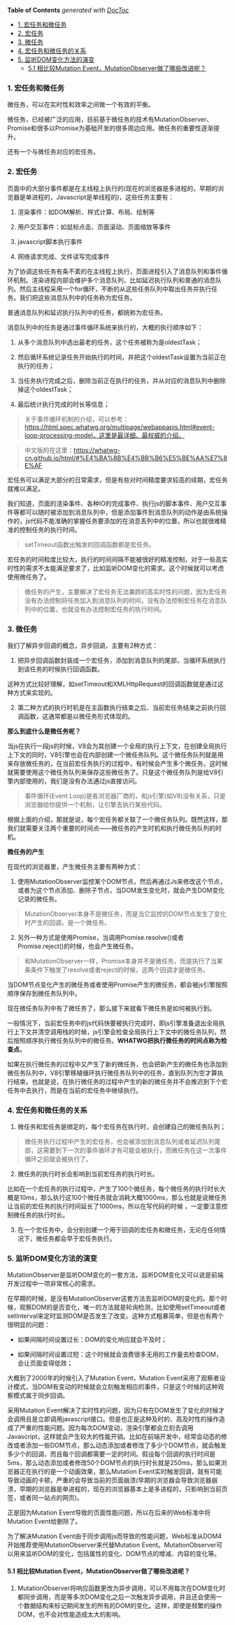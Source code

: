 <!-- START doctoc generated TOC please keep comment here to allow auto update -->
<!-- DON'T EDIT THIS SECTION, INSTEAD RE-RUN doctoc TO UPDATE -->
**Table of Contents**  *generated with [DocToc](https://github.com/thlorenz/doctoc)*

- [1. 宏任务和微任务](#1-%E5%AE%8F%E4%BB%BB%E5%8A%A1%E5%92%8C%E5%BE%AE%E4%BB%BB%E5%8A%A1)
- [2. 宏任务](#2-%E5%AE%8F%E4%BB%BB%E5%8A%A1)
- [3. 微任务](#3-%E5%BE%AE%E4%BB%BB%E5%8A%A1)
- [4. 宏任务和微任务的关系](#4-%E5%AE%8F%E4%BB%BB%E5%8A%A1%E5%92%8C%E5%BE%AE%E4%BB%BB%E5%8A%A1%E7%9A%84%E5%85%B3%E7%B3%BB)
- [5. 监听DOM变化方法的演变](#5-%E7%9B%91%E5%90%ACdom%E5%8F%98%E5%8C%96%E6%96%B9%E6%B3%95%E7%9A%84%E6%BC%94%E5%8F%98)
  - [5.1 相比较Mutation Event，MutationObserver做了哪些改进呢？](#51-%E7%9B%B8%E6%AF%94%E8%BE%83mutation-eventmutationobserver%E5%81%9A%E4%BA%86%E5%93%AA%E4%BA%9B%E6%94%B9%E8%BF%9B%E5%91%A2)

<!-- END doctoc generated TOC please keep comment here to allow auto update -->

### 1. 宏任务和微任务

微任务，可以在实时性和效率之间做一个有效的平衡。

微任务，已经被广泛的应用，目前基于微任务的技术有MutationObserver、Promise和很多以Promise为基础开发的很多周边应用。微任务的重要性逐渐提升。

还有一个与微任务对应的宏任务。

### 2. 宏任务

页面中的大部分事件都是在主线程上执行的(现在的浏览器是多进程的，早期的浏览器是单进程的，Javascript是单线程的)，这些任务主要有：

1. 渲染事件：如DOM解析、样式计算、布局、绘制等

2. 用户交互事件：如鼠标点击、页面滚动、页面缩放等事件

3. javascript脚本执行事件

4. 网络请求完成、文件读写完成事件

为了协调这些任务有条不紊的在主线程上执行，页面进程引入了消息队列和事件循环机制。渲染进程内部会维护多个消息队列，比如延迟执行队列和普通的消息队列。然后主线程采用一个for循环，不断的从这些任务队列中取出任务并执行任务。我们把这些消息队列中的任务称为宏任务。

普通消息队列和延迟执行队列中的任务，都统称为宏任务。

消息队列中的任务是通过事件循环系统来执行的，大概的执行顺序如下：

1. 从多个消息队列中选出最老的任务，这个任务被称为是oldestTask；

2. 然后循环系统记录任务开始执行的时间，并把这个oldestTask设置为当前正在执行的任务；

3. 当任务执行完成之后，删除当前正在执行的任务，并从对应的消息队列中删除掉这个oldestTask；

4. 最后统计执行完成的时长等信息；

> 关于事件循环机制的介绍，可以参考：https://html.spec.whatwg.org/multipage/webappapis.html#event-loop-processing-model，这里是最详细、最权威的介绍。

> 中文版的在这里：https://whatwg-cn.github.io/html/#%E4%BA%8B%E4%BB%B6%E5%BE%AA%E7%8E%AF

宏任务可以满足大部分的日常需求，但是有些对时间精度要求较高的续期，宏任务就难以满足。

我们知道，页面的渲染事件、各种IO的完成事件、执行js的脚本事件、用户交互事件等都可以随时被添加到消息队列中，但是添加事件到消息队列的动作是由系统操作的，js代码不能准确的掌握任务要添加的在消息丢列中的位置，所以也就很难精准的控制任务的执行时间。

> setTimeout函数出触发的回调函数都是宏任务。

宏任务的时间粒度比较大，执行的时间间隔不能被很好的精准控制，对于一些高实时性的需求不太能满足要求了，比如监听DOM变化的需求。这个时候就可以考虑使用微任务了。

> 微任务的产生，主要解决了宏任务无法兼顾的高实时性的问题，因为宏任务没有办法控制将任务加入到消息队列的时间，没有办法控制宏任务在消息队列中的位置，也就没有办法控制宏任务的执行时间。

### 3. 微任务

我们了解异步回调的概念，异步回调，主要有2种方式：

1. 把异步回调函数封装成一个宏任务，添加到消息队列的尾部，当循环系统执行到该任务的时候执行回调函数。

这种方式比较好理解，如setTimeout和XMLHttpRequest的回调函数就是通过这种方式来实现的。

2. 第二种方式的执行时机是在主函数执行结束之后、当前宏任务结束之前执行回调函数，这通常都是以微任务形式体现的。

**那么到底什么是微任务呢？**

当js在执行一段js的时候，V8会为其创建一个全局的执行上下文，在创建全局执行上下文的同时，V8引擎也会在内部创建一个微任务队列。这个微任务队列就是用来存放微任务的，在当前宏任务执行的过程中，有时候会产生多个微任务，这时候就需要使用这个微任务队列来保存这些微任务了。只是这个微任务队列是给V8引擎内部使用的，我们是没有办法通过js直接访问。

> 事件循环(Event Loop)是各浏览器厂商的，和js引擎(如V8)没有关系，只是浏览器给你提供一个机制，让引擎去执行某些代码。

根据上面的介绍，那就是说，每个宏任务都关联了一个微任务队列。既然这样，那我们就需要关注两个重要的时间点——微任务的产生时机和执行微任务队列的时机。

**微任务的产生**

在现代的浏览器里，产生微任务主要有两种方式：

1. 使用MutationObserver监控某个DOM节点，然后再通过Js来修改这个节点，或者为这个节点添加、删除子节点，当DOM发生变化时，就会产生DOM变化记录的微任务。

> MutationObserver本身不是微任务，而是当它监控的DOM节点发生了变化时产生的回调，是一个微任务。

2. 另外一种方式是使用Promise，当调用Promise.resolve()或者Promise.reject()的时候，也会产生微任务。

> 和MutationObserver一样，Promise本身并不是微任务，而是执行了当某条条件下触发了resolve或者reject的时候，这两个回调才是微任务。

当DOM节点变化产生的微任务或者使用Promise产生的微任务，都会被js引擎按照顺序保存到微任务队列中。

现在微任务队列中有了微任务了，那么接下来就看下微任务是如何被执行到。

一般情况下，当前宏任务中的js代码快要被执行完成时，即js引擎准备退出全局执行上下文并清空调用栈的时候，js引擎会检查全局执行上下文中的微任务队列，然后按照顺序执行微任务队列中的微任务。**WHATWG把执行微任务的时间点称为检查点**。

如果在执行微任务的过程中又产生了新的微任务，也会把新产生的微任务也添加到微任务队列中，V8引擎移植循环执行微任务队列中的任务，直到队列为空才算执行结束。也就是说，在执行微任务的过程中产生的新的微任务并不会推迟到下个宏任务中去执行，而是在当前的宏任务中继续执行。

### 4. 宏任务和微任务的关系

1. 微任务和宏任务是绑定的，每个宏任务在执行时，会创建自己的微任务队列；

> 微任务执行过程中产生的宏任务，也会被添加到消息队列或者延迟队列尾部，这需要到下一次的事件循环才有可能会被执行，而微任务在这一次事件循环之前就会被执行了。

2. 微任务的执行时长会影响到当前宏任务的执行时长。

比如在一个宏任务的执行过程中，产生了100个微任务，每个微任务的执行时长大概是10ms，那么执行这100个微任务就会消耗大概1000ms，那么也就是说微任务让当前的宏任务的执行时间延长了1000ms，所以在写代码的时候 ，一定要注意控制微任务的执行时长。

3. 在一个宏任务中，会分别创建一个用于回调的宏任务和微任务，无论在任何情况下，微任务都会早于宏任务执行。

### 5. 监听DOM变化方法的演变

MutationObserver是监听DOM变化的一套方法，监听DOM变化又可以说是前端开发过程中一项非常核心的需求。

在早期的时候，是没有MutationObserver这套方法去监听DOM的变化的。那个时候，观察DOM的是否变化，唯一的方法就是轮询检测，比如使用setTimeout或者setInterval来定时监测DOM是否发生了改变。这种方式粗暴简单，但是也有两个很明显的问题：

- 如果间隔时间设置过长：DOM的变化响应就会不及时；

- 如果间隔时间设置过短：这个时候就会浪费很多无用的工作量去检查DOM，会让页面变得低效；

大概到了2000年的时候引入了Mutation Event，Mutation Event采用了观察者设计模式，当DOM有变动的时候就会立刻触发相应的事件，只是这个时候的这种观察模式属于同步回调。

采用Mutation Event解决了实时性的问题，因为只有在DOM发生了变化的时候才会调用且是立即调用javascript接口。但是也正是这种及时的、高及时性的操作造成了严重的性能问题。因为每次DOM变动，渲染引擎都会立刻去调用Javascript，这样就会产生较大的性能开销。比如在前端开发中，经常会动态的修改或者添加一些DOM节点，那么动态添加或者修改了多少个DOM节点，就会触发多少个的回调，而且每个回调都需要一定的时间。假设每个回调的执行时间是5ms，那么动态添加或者修改50个DOM节点的执行时长就是250ms，那么如果浏览器正在执行的是一个动画效果，那么Mutation Event实时触发回调，就有可能导致动画的卡顿，严重的会导致当前的页面崩溃(早期的浏览器会导致浏览器崩溃，早期的浏览器是单进程的，现在的浏览器基本上是多进程的，只影响到当前页签，或者同一站点的网页)。

正是因为Mutation Event导致的页面性能问题，所以在后来的Web标准中将Mutation Event给删除了。

为了解决Mutation Event由于同步调用js而导致的性能问题，Web标准从DOM4开始推荐使用MutationObserver来代替Mutation Event。MutationObserver可以用来监听DOM的变化，包括属性的变化、DOM节点的增减、内容的变化等。

#### 5.1 相比较Mutation Event，MutationObserver做了哪些改进呢？

1. MutationObserver将响应函数更改为异步调用，可以不用每次在DOM变化时都同步调用，而是等多次DOM变化之后一次触发异步调用，并且还会使用一个数据结构来标记期间发生的所有的DOM的变化。这样，即使是频繁的操作DOM，也不会对性能造成太大的影响。